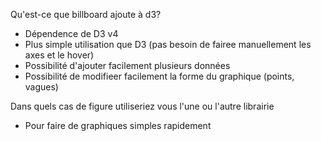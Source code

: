 Qu'est-ce que billboard ajoute à d3?

- Dépendence de D3 v4
- Plus simple utilisation que D3 (pas besoin de fairee manuellement les axes et le hover)
- Possibilité d'ajouter facilement plusieurs données 
- Possibilité de modifieer facilement la forme du graphique (points, vagues)

Dans quels cas de figure utiliseriez vous l'une ou l'autre librairie

- Pour faire de graphiques simples rapidement 